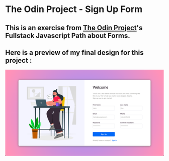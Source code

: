 # The Odin Project - Sign Up Form

## This is an exercise from [The Odin Project](https://www.theodinproject.com/)'s Fullstack Javascript Path about Forms.

## Here is a preview of my final design for this project :

![image01](https://github.com/AliceAndree/odin-sign-up-form/blob/8db0d491f22263d9f7d44089fbb1729292bcad79/assets/sign-up-form.png)

